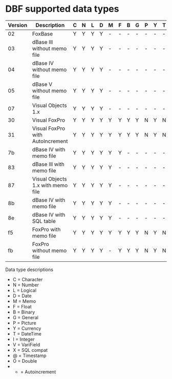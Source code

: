 # DBF supported data types

| Version | Description                       | C | N | L | D | M | F | B | G | P | Y | T | I | V | X | @ | O | + |
|---------|-----------------------------------|---|---|---|---|---|---|---|---|---|---|---|---|---|---|---|---|---|
| 02      | FoxBase                           | Y | Y | Y | Y | - | - | - | - | - | - | - | - | - | - | - | - | - |
| 03      | dBase III without memo file       | Y | Y | Y | Y | - | - | - | - | - | - | - | - | - | - | - | - | - |
| 04      | dBase IV without memo file        | Y | Y | Y | Y | - | - | - | - | - | - | - | - | - | - | - | - | - |
| 05      | dBase V without memo file         | Y | Y | Y | Y | - | - | - | - | - | - | - | - | - | - | - | - | - |
| 07      | Visual Objects 1.x                | Y | Y | Y | Y | - | - | - | - | - | - | - | - | - | - | - | - | - |
| 30      | Visual FoxPro                     | Y | Y | Y | Y | Y | Y | Y | Y | N | Y | N | Y | N | N | N | N | - |
| 31      | Visual FoxPro with AutoIncrement  | Y | Y | Y | Y | Y | Y | Y | Y | N | Y | N | Y | N | N | N | N | N |
| 7b      | dBase IV with memo file           | Y | Y | Y | Y | Y | Y | - | - | - | - | - | - | - | - | - | - | - |
| 83      | dBase III with memo file          | Y | Y | Y | Y | Y | - | - | - | - | - | - | - | - | - | - | - | - |
| 87      | Visual Objects 1.x with memo file | Y | Y | Y | Y | Y | - | - | - | - | - | - | - | - | - | - | - | - |
| 8b      | dBase IV with memo file           | Y | Y | Y | Y | Y | - | - | - | - | - | - | - | - | N | - | - | - |
| 8e      | dBase IV with SQL table           | Y | Y | Y | Y | Y | - | - | - | - | - | - | - | - | N | - | - | - |
| f5      | FoxPro with memo file             | Y | Y | Y | Y | Y | Y | Y | Y | N | Y | N | Y | N | N | N | N | N |
| fb      | FoxPro without memo file          | Y | Y | Y | Y | - | Y | Y | Y | N | Y | N | Y | N | N | N | N | N |

Data type descriptions

* C = Character
* N = Number
* L = Logical
* D = Date
* M = Memo
* F = Float
* B = Binary
* G = General
* P = Picture
* Y = Currency
* T = DateTime
* I = Integer
* V = VariField
* X = SQL compat
* @ = Timestamp
* O = Double
* + = Autoincrement
